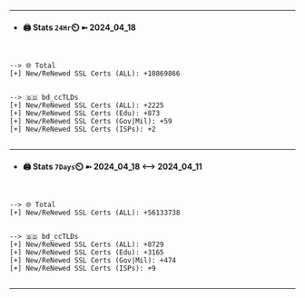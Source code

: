 

---
- #### 🖨️ **Stats** `24Hr`⏲️ ➼ 2024_04_18
```console


--> 🌐 Total
[+] New/ReNewed SSL Certs (ALL): +10869866


--> 🇧🇩 bd_ccTLDs
[+] New/ReNewed SSL Certs (ALL): +2225
[+] New/ReNewed SSL Certs (Edu): +873
[+] New/ReNewed SSL Certs (Gov|Mil): +59
[+] New/ReNewed SSL Certs (ISPs): +2


```

---
- #### 🖨️ **Stats** `7Days`⏲️ ➼ 2024_04_18 <--> 2024_04_11
```console


--> 🌐 Total
[+] New/ReNewed SSL Certs (ALL): +56133738


--> 🇧🇩 bd_ccTLDs
[+] New/ReNewed SSL Certs (ALL): +8729
[+] New/ReNewed SSL Certs (Edu): +3165
[+] New/ReNewed SSL Certs (Gov|Mil): +474
[+] New/ReNewed SSL Certs (ISPs): +9


```

---

